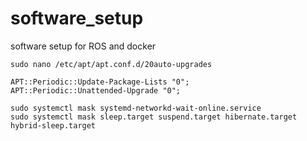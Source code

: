# software_setup
software setup for ROS and docker


```
sudo nano /etc/apt/apt.conf.d/20auto-upgrades
```
```
APT::Periodic::Update-Package-Lists "0";
APT::Periodic::Unattended-Upgrade "0";
```
```
sudo systemctl mask systemd-networkd-wait-online.service
sudo systemctl mask sleep.target suspend.target hibernate.target hybrid-sleep.target
```
